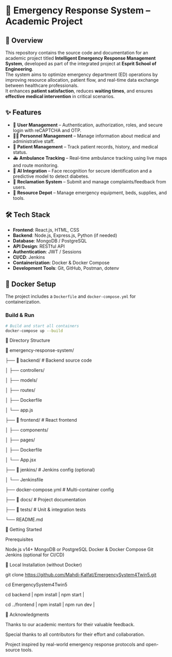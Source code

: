 # 🚨 Emergency Response System – Academic Project

## 📘 Overview

This repository contains the source code and documentation for an academic project titled **Intelligent Emergency Response Management System**, developed as part of the integrated project at **Esprit School of Engineering**.  
The system aims to optimize emergency department (ED) operations by improving resource allocation, patient flow, and real-time data exchange between healthcare professionals.  
It enhances **patient satisfaction**, reduces **waiting times**, and ensures **effective medical intervention** in critical scenarios.

## ✨ Features

- 🔐 **User Management** – Authentication, authorization, roles, and secure login with reCAPTCHA and OTP.
- 👨‍⚕️ **Personnel Management** – Manage information about medical and administrative staff.
- 🏥 **Patient Management** – Track patient records, history, and medical status.
- 🚑 **Ambulance Tracking** – Real-time ambulance tracking using live maps and route monitoring.
- 🤖 **AI Integration** – Face recognition for secure identification and a predictive model to detect diabetes.
- 📝 **Reclamation System** – Submit and manage complaints/feedback from users.
- 🧰 **Resource Depot** – Manage emergency equipment, beds, supplies, and tools.

## 🛠 Tech Stack

- **Frontend**: React.js, HTML, CSS
- **Backend**: Node.js, Express.js, Python (if needed)
- **Database**: MongoDB / PostgreSQL
- **API Design**: RESTful API
- **Authentication**: JWT / Sessions
- **CI/CD**: Jenkins
- **Containerization**: Docker & Docker Compose
- **Development Tools**: Git, GitHub, Postman, dotenv

## 🐳 Docker Setup

The project includes a `Dockerfile` and `docker-compose.yml` for containerization.

### Build & Run

```bash
# Build and start all containers
docker-compose up --build
```
📁 Directory Structure

📂 emergency-response-system/

├── 📁 backend/              # Backend source code

│   ├── controllers/

│   ├── models/

│   ├── routes/

│   ├── Dockerfile

│   └── app.js

├── 📁 frontend/             # React frontend

│   ├── components/

│   ├── pages/

│   ├── Dockerfile

│   └── App.jsx

├── 📁 jenkins/              # Jenkins config (optional)

│   └── Jenkinsfile

├── docker-compose.yml      # Multi-container config

├── 📁 docs/                 # Project documentation

├── 📁 tests/                # Unit & integration tests

└── README.md

🚀 Getting Started

Prerequisites

Node.js v14+
MongoDB or PostgreSQL
Docker & Docker Compose
Git
Jenkins (optional for CI/CD)

🚀 Local Installation (without Docker)

git clone https://github.com/Mahdi-Kalfat/EmergencySystem4Twin5.git

cd EmergencySystem4Twin5

cd backend |
npm install |
npm start |

cd ../frontend |
npm install |
npm run dev |

🙏 Acknowledgments

Thanks to our academic mentors for their valuable feedback.

Special thanks to all contributors for their effort and collaboration.

Project inspired by real-world emergency response protocols and open-source tools.

